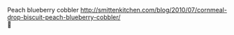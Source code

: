 Peach blueberry cobbler	http://smittenkitchen.com/blog/2010/07/cornmeal-drop-biscuit-peach-blueberry-cobbler/	
਍